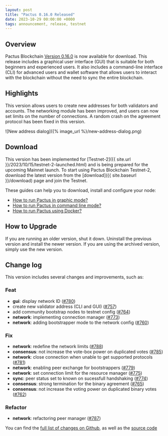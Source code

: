 ```yaml
---
layout: post
title: "Pactus 0.16.0 Released"
date: 2023-10-29 00:00:00 +0000
tags: announcement, release, testnet
---
```


## Overview

Pactus Blockchain [Version 0.16.0](https://github.com/pactus-project/pactus/releases/tag/v0.16.0)
is now available for download.
This release includes a graphical user interface (GUI) that
is suitable for both beginners and experienced users.
It also includes a command-line interface (CLI) for advanced users and wallet software
that allows users to interact with the blockchain without the need to sync the entire blockchain.

## Highlights

This version allows users to create new addresses for both validators and accounts.
The networking module has been improved, and users can now set limits on the number of connections.
A random crash on the agreement protocol has been fixed in this version.

![New address dialog]({% image_url %}/new-address-dialog.png)

## Download

This version has been implemented for [Testnet-2]({{ site.url }}/2023/10/15/testnet-2-launched.html) and
is being prepared for the upcoming Mainnet launch.
To start using Pactus Blockchain Testnet-2, download the latest version from the
[download]({{ site.baseurl }}/download) page and join the Testnet.

These guides can help you to download, install and configure your node:

- [How to run Pactus in graphic mode?](https://docs.pactus.org/docs/get-started/pactus-gui/)
- [How to run Pactus in command line mode?](https://docs.pactus.org/docs/get-started/pactus-daemon/)
- [How to run Pactus using Docker?](https://docs.pactus.org/docs/get-started/pactus-docker/)

## How to Upgrade

If you are running an older version, shut it down.
Uninstall the previous version and install the newer version.
If you are using the archived version, simply use the new version.

## Change log

This version includes several changes and improvements, such as:

### Feat

- **gui**: display network ID ([#780](https://github.com/pactus-project/pactus/pull/780))
- create new validator address (CLI and GUI) ([#757](https://github.com/pactus-project/pactus/pull/757))
- add community bootstrap nodes to testnet config ([#764](https://github.com/pactus-project/pactus/pull/764))
- **network**: implementing connection manager ([#773](https://github.com/pactus-project/pactus/pull/773))
- **network**: adding bootstrapper mode to the network config ([#760](https://github.com/pactus-project/pactus/pull/760))

### Fix

- **network**: redefine the network limits ([#788](https://github.com/pactus-project/pactus/pull/788))
- **consensus**: not increase the vote-box power on duplicated votes ([#785](https://github.com/pactus-project/pactus/pull/785))
- **network**: close connection when unable to get supported protocols ([#781](https://github.com/pactus-project/pactus/pull/781))
- **network**: enabling peer exchange for bootstrappers ([#779](https://github.com/pactus-project/pactus/pull/779))
- **network**: set connection limit for the resource manager ([#775](https://github.com/pactus-project/pactus/pull/775))
- **sync**: peer status set to known on sucessfull handshaking ([#774](https://github.com/pactus-project/pactus/pull/774))
- **consensus**: strong termination for the binary agreement ([#765](https://github.com/pactus-project/pactus/pull/765))
- **consensus**: not increase the voting power on duplicated binary votes ([#762](https://github.com/pactus-project/pactus/pull/762))

### Refactor

- **network**: refactoring peer manager ([#787](https://github.com/pactus-project/pactus/pull/787))

You can find the [full list of changes on Github](https://github.com/pactus-project/pactus/compare/v0.15.0...v0.16.0),
as well as the [source code](https://github.com/pactus-project/pactus/releases/tag/v0.16.0)
